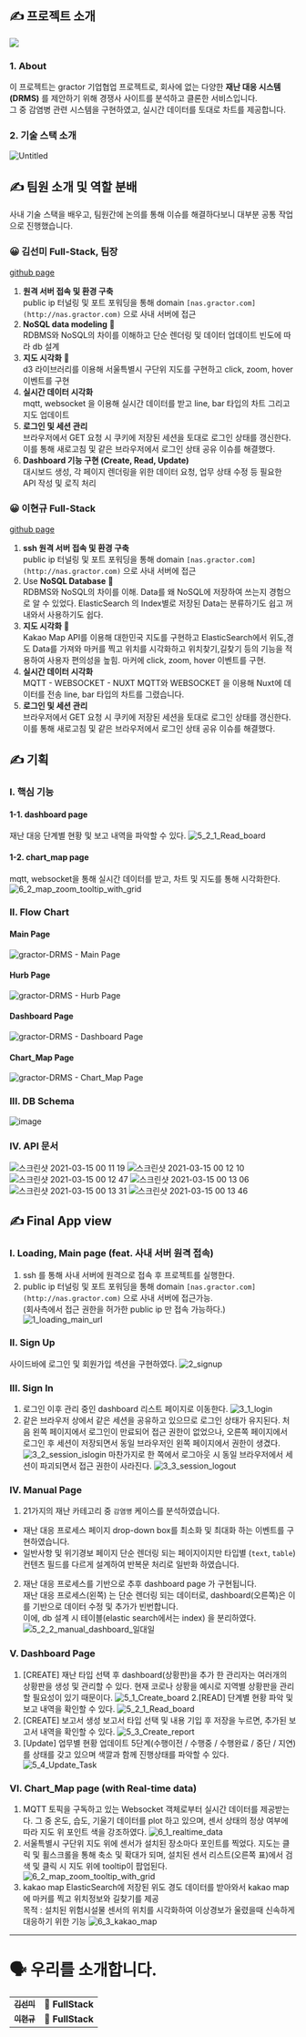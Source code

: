 ## ✍ 프로젝트 소개
![](https://img.shields.io/badge/Project-gractorDRMS-blue?style=for-the-badge)

### 1. About
이 프로젝트는 gractor 기업협업 프로젝트로, 회사에 없는 다양한 **재난 대응 시스템(DRMS)** 를 제안하기 위해 경쟁사 사이트를 분석하고 클론한 서비스입니다.  
그 중 감염병 관련 시스템을 구현하였고, 실시간 데이터를 토대로 차트를 제공합니다. 

### 2. 기술 스택 소개 
![Untitled](https://user-images.githubusercontent.com/37296369/111068232-4a24eb00-850b-11eb-9352-686d8fb00847.png)

## ✍ 팀원 소개 및 역할 분배
사내 기술 스택을 배우고, 팀원간에 논의를 통해 이슈를 해결하다보니 대부분 공통 작업으로 진행했습니다. 
### 😀 김선미 Full-Stack, 팀장
[github page](https://github.com/ddubbu)
1. **원격 서버 접속 및 환경 구축**  
public ip 터널링 및 포트 포워딩을 통해 domain `[nas.gractor.com](http://nas.gractor.com)` 으로 사내 서버에 접근
2. **NoSQL data modeling** 🌟  
RDBMS와 NoSQL의 차이를 이해하고 단순 렌더링 및 데이터 업데이트 빈도에 따라 db 설계
3. **지도 시각화** 🌟  
d3 라이브러리를 이용해 서울특별시 구단위 지도를 구현하고 click, zoom, hover 이벤트를 구현
4. **실시간 데이터 시각화**  
mqtt, websocket 을 이용해 실시간 데이터를 받고 line, bar 타입의 차트 그리고 지도 업데이트
5. **로그인 및 세션 관리**  
브라우저에서 GET 요청 시 쿠키에 저장된 세션을 토대로 로그인 상태를 갱신한다. 이를 통해 새로고침 및 같은 브라우저에서 로그인 상태 공유 이슈를 해결했다.
6. **Dashboard 기능 구현 (Create, Read, Update)**  
대시보드 생성, 각 페이지 렌더링을 위한 데이터 요청, 업무 상태 수정 등 필요한 API 작성 및 로직 처리   

### 😀 이현규 Full-Stack

[github page](https://github.com/Aiden76005588)
1. **ssh 원격 서버 접속 및 환경 구축**  
public ip 터널링 및 포트 포워딩을 통해 domain `[nas.gractor.com](http://nas.gractor.com)` 으로 사내 서버에 접근 
2. Use **NoSQL Database**  🌟  
RDBMS와 NoSQL의 차이를 이해. Data를 왜 NoSQL에 저장하여 쓰는지 경험으로 알 수 있었다.
ElasticSearch 의 Index별로 저장된 Data는 분류하기도 쉽고 꺼내와서 사용하기도 쉽다.
3. **지도 시각화** 🌟  
Kakao Map API를 이용해 대한민국 지도를 구현하고 ElasticSearch에서 위도,경도 Data를 가져와 
마커를 찍고 위치를 시각화하고 위치찾기,길찾기 등의 기능을 적용하여 사용자 편의성을 높힘.
마커에 click, zoom, hover 이벤트를 구현.
4. **실시간 데이터 시각화**  
MQTT - WEBSOCKET - NUXT 
MQTT와 WEBSOCKET 을 이용해 Nuxt에 데이터를 전송 line, bar 타입의 차트를 그렸습니다.
5. **로그인 및 세션 관리**  
브라우저에서 GET 요청 시 쿠키에 저장된 세션을 토대로 로그인 상태를 갱신한다. 이를 통해 새로고침 및 같은 브라우저에서 로그인 상태 공유 이슈를 해결했다.


## ✍ 기획
### I. 핵심 기능
#### 1-1. dashboard page
재난 대응 단계별 현황 및 보고 내역을 파악할 수 있다. 
![5_2_1_Read_board](https://user-images.githubusercontent.com/37296369/111068545-87d64380-850c-11eb-8c8c-09c4946e9df2.gif)
#### 1-2. chart_map page
mqtt, websocket을 통해 실시간 데이터를 받고, 차트 및 지도를 통해 시각화한다.
![6_2_map_zoom_tooltip_with_grid](https://user-images.githubusercontent.com/37296369/111068621-e26f9f80-850c-11eb-95a0-e47d5b8b7c7f.gif)


### II. Flow Chart
#### Main Page
![gractor-DRMS - Main Page](https://user-images.githubusercontent.com/37296369/111068658-092dd600-850d-11eb-9854-def437c68334.jpg)
#### Hurb Page
![gractor-DRMS - Hurb Page](https://user-images.githubusercontent.com/37296369/111068657-08953f80-850d-11eb-8718-0d39b19a7420.jpg)
#### Dashboard Page
![gractor-DRMS - Dashboard Page](https://user-images.githubusercontent.com/37296369/111068656-07fca900-850d-11eb-9308-096861452608.jpg)
#### Chart_Map Page
![gractor-DRMS - Chart_Map Page](https://user-images.githubusercontent.com/37296369/111068655-06cb7c00-850d-11eb-8b08-3844c1974c86.jpg)

### III. DB Schema
![image](https://user-images.githubusercontent.com/37296369/111068679-1fd42d00-850d-11eb-9544-19d9be6808d6.png)

### IV. API 문서
![스크린샷 2021-03-15 00 11 19](https://user-images.githubusercontent.com/66179677/111073810-88c69f80-8523-11eb-9b94-6c02cb191c39.png)
![스크린샷 2021-03-15 00 12 10](https://user-images.githubusercontent.com/66179677/111073813-8bc19000-8523-11eb-9a53-8e43ecd6b77f.png)
![스크린샷 2021-03-15 00 12 47](https://user-images.githubusercontent.com/66179677/111073818-97ad5200-8523-11eb-8724-45cc96b6a2db.png)
![스크린샷 2021-03-15 00 13 06](https://user-images.githubusercontent.com/66179677/111073820-98de7f00-8523-11eb-9661-9688e4a3a810.png)
![스크린샷 2021-03-15 00 13 31](https://user-images.githubusercontent.com/66179677/111073822-9a0fac00-8523-11eb-841a-94e92a24e422.png)
![스크린샷 2021-03-15 00 13 46](https://user-images.githubusercontent.com/66179677/111073824-9b40d900-8523-11eb-9c0a-a87b999b0255.png)



## ✍ Final App view
### I. Loading, Main page (feat. 사내 서버 원격 접속)
1. ssh 를 통해 사내 서버에 원격으로 접속 후 프로젝트를 실행한다.
2. public ip 터널링 및 포트 포워딩을 통해 domain `[nas.gractor.com](http://nas.gractor.com)` 으로 사내 서버에 접근가능.  
(회사측에서 접근 권한을 허가한 public ip 만 접속 가능하다.)
![1_loading_main_url](https://user-images.githubusercontent.com/37296369/111068791-907b4980-850d-11eb-8020-5a21620e4ef7.gif)

### II. Sign Up
사이드바에 로그인 및 회원가입 섹션을 구현하였다.
![2_signup](https://user-images.githubusercontent.com/37296369/111068917-04b5ed00-850e-11eb-8b9c-00e028007a16.gif)

### III. Sign In
1. 로그인 이후 관리 중인 dashboard 리스트 페이지로 이동한다.
![3_1_login](https://user-images.githubusercontent.com/37296369/111069038-7aba5400-850e-11eb-933b-146844865836.gif)
2. 같은 브라우저 상에서 같은 세션을 공유하고 있으므로 로그인 상태가 유지된다.
처음 왼쪽 페이지에서 로그인이 만료되어 접근 권한이 없었으나, 오른쪽 페이지에서 로그인 후 세션이 저장되면서 동일 브라우저인 왼쪽 페이지에서 권한이 생겼다.
![3_2_session_islogin](https://user-images.githubusercontent.com/37296369/111069035-78f09080-850e-11eb-941c-9b245202dfb8.gif)
마찬가지로 한 쪽에서 로그아웃 시 동일 브라우저에서 세션이 파괴되면서 접근 권한이 사라진다.
![3_3_session_logout](https://user-images.githubusercontent.com/37296369/111069026-755d0980-850e-11eb-95b8-a007c316c98d.gif)

### IV. Manual Page
1. 21가지의 재난 카테고리 중 `감염병` 케이스를 분석하였습니다.
- 재난 대응 프로세스 페이지
drop-down box를 최소화 및 최대화 하는 이벤트를 구현하였습니다.
- 일반사항 및 위기경보 페이지
단순 렌더링 되는 페이지이지만 타입별 (`text`, `table`) 컨텐츠 필드를 다르게 설계하여 반복문 처리로 일반화 하였습니다.
2. 재난 대응 프로세스를 기반으로 추후 dashboard page 가 구현됩니다.  
재난 대응 프로세스(왼쪽) 는 단순 렌더링 되는 데이터로, dashboard(오른쪽)은 이를 기반으로 데이터 수정 및 추가가 빈번합니다.   
이에, db 설계 시 테이블(elastic search에서는 index) 을 분리하였다.
![5_2_2_manual_dashboard_일대일](https://user-images.githubusercontent.com/37296369/111068970-3d55c680-850e-11eb-8f77-dd15e7277dee.gif)

### V. Dashboard Page
1. [CREATE] 재난 타입 선택 후 dashboard(상황판)을 추가
한 관리자는 여러개의 상황판을 생성 및 관리할 수 있다. 현재 코로나 상황을 예시로 지역별 상황판을 관리할 필요성이 있기 때문이다.
![5_1_Create_board](https://user-images.githubusercontent.com/37296369/111069112-eb617080-850e-11eb-8308-71ae9344bed3.gif)
2.[READ] 단계별 현황 파악 및 보고 내역을 확인할 수 있다. 
![5_2_1_Read_board](https://user-images.githubusercontent.com/37296369/111069111-e997ad00-850e-11eb-852d-5741deeadeaa.gif)
3. [CREATE] 보고서 생성
보고서 타입 선택 및 내용 기입 후 저장을 누르면, 추가된 보고서 내역을 확인할 수 있다.
![5_3_Create_report](https://user-images.githubusercontent.com/37296369/111069109-e7355300-850e-11eb-924f-3e0dfa5fc003.gif)
4. [Update] 업무별 현황 업데이트
5단계(수행이전 / 수행중 / 수행완료 / 중단 / 지연)를 상태를 갖고 있으며 색깔과 함께 진행상태를 파악할 수 있다.
![5_4_Update_Task](https://user-images.githubusercontent.com/37296369/111069107-e43a6280-850e-11eb-9c5e-bde443697599.gif)

### VI. Chart_Map page (with Real-time data)
1. MQTT 토픽을 구독하고 있는 Websocket 객체로부터 실시간 데이터를 제공받는다.
그 중 온도, 습도, 기울기 데이터를 plot 하고 있으며, 센서 상태의 정상 여부에 따라  지도 위 포인트 색을 강조하였다.
![6_1_realtime_data](https://user-images.githubusercontent.com/37296369/111069156-2663a400-850f-11eb-8b0b-8af5e98fa739.gif)
2. 서울특별시 구단위 지도 위에 센서가 설치된 장소마다 포인트를 찍었다. 
지도는 클릭 및 휠스크롤을 통해 축소 및 확대가 되며, 설치된 센서 리스트(오른쪽 표)에서 검색 및 클릭 시 지도 위에 tooltip이 팝업된다.
![6_2_map_zoom_tooltip_with_grid](https://user-images.githubusercontent.com/37296369/111069152-22378680-850f-11eb-9caf-9eafb184b71c.gif)
3. kakao map 
ElasticSearch에 저장된 위도 경도 데이터를 받아와서 kakao map에 마커를 찍고 위치정보와 길찾기를 제공  
목적 : 설치된 위험시설물 센서의 위치를 시각화하여 이상경보가 울렸을때 신속하게 대응하기 위한 기능
![6_3_kakao_map](https://user-images.githubusercontent.com/37296369/111069223-6cb90300-850f-11eb-93a1-dfaaa460689a.gif)

***

# 🗣 우리를 소개합니다.



<table>
  <tbody>
    <tr>
      <td align="center">
        <a href="https://github.com/ddubbu">
          <sub>
            <b>김선미</b>
          </sub>
        </a>
        <br>
      </td>
      <td>
        <strong>🚩 FullStack</strong>
      </td>
    </tr>
     <tr>
      <td align="center">
        <a href="https://github.com/Aiden76005588">
          <sub>
            <b>이현규</b>
          </sub>
        </a>
        <br>
      </td>
      <td>
        <strong>🚩 FullStack</strong>
      </td>
    </tr>
  </tbody>
</table>
